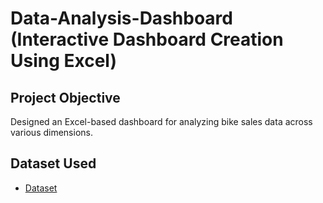 # Data-Analysis-Dashboard (Interactive Dashboard Creation Using Excel)
## Project Objective
Designed an Excel-based dashboard for analyzing bike sales data across various dimensions.

## Dataset Used
- <a href="https://github.com/Muhammad-Allaithi/Data-Analysis-Dashboard/blob/9bfac560d2bd9335e48f34978b70b066f6f20471/Full%20Project%20in%20Excel.xlsx">Dataset</a>
